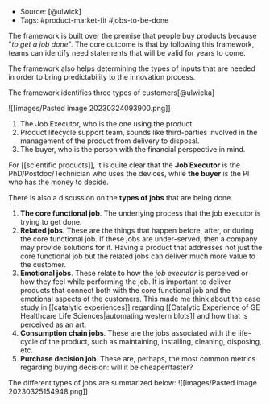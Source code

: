 - Source: [@ulwick]
- Tags: #product-market-fit #jobs-to-be-done 

The framework is built over the premise that people buy products because "*to get a job done*". The core outcome is that by following this framework, teams can identify need statements that will be valid for years to come. 

The framework also helps determining the types of inputs that are needed in order to bring predictability to the innovation process. 

The framework identifies three types of customers[@ulwicka]

![[images/Pasted image 20230324093900.png]]

1. The Job Executor, who is the one using the product
2. Product lifecycle support team, sounds like third-parties involved in the management of the product from delivery to disposal.
3. The buyer, who is the person with the financial perspective in mind. 

For [[scientific products]], it is quite clear that the **Job Executor** is the PhD/Postdoc/Technician who uses the devices, while **the buyer** is the PI who has the money to decide. 

There is also a discussion on the **types of jobs** that are being done. 

1. **The core functional job**. The underlying process that the job executor is trying to get done. 
2. **Related jobs**. These are the things that happen before, after, or during the core functional job. If these jobs are under-served, then a company may provide solutions for it. Having a product that addresses not just the core functional job but the related jobs can deliver much more value to the customer. 
3. **Emotional jobs**. These relate to how the *job executor* is perceived or how they feel while performing the job. It is important to deliver products that connect both with the core functional job and the emotional aspects of the customers.      This made me think about the case study in [[catalytic experiences]] regarding [[Catalytic Experience of GE Healthcare Life Sciences|automating western blots]] and how that is perceived as an art. 
4. **Consumption chain jobs**. These are the jobs associated with the life-cycle of the product, such as maintaining, installing, cleaning, disposing, etc. 
5. **Purchase decision job**. These are, perhaps, the most common metrics regarding buying decision: will it be cheaper/faster? 

The different types of jobs are summarized below:
![[images/Pasted image 20230325154948.png]]


